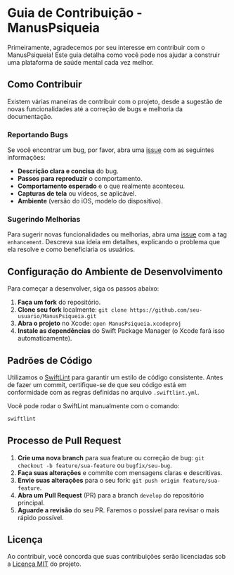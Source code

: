 # Guia de Contribuição - ManusPsiqueia

Primeiramente, agradecemos por seu interesse em contribuir com o ManusPsiqueia! Este guia detalha como você pode nos ajudar a construir uma plataforma de saúde mental cada vez melhor.

## Como Contribuir

Existem várias maneiras de contribuir com o projeto, desde a sugestão de novas funcionalidades até a correção de bugs e melhoria da documentação.

### Reportando Bugs

Se você encontrar um bug, por favor, abra uma [issue](https://github.com/ThalesAndrades/ManusPsiqueia/issues) com as seguintes informações:

- **Descrição clara e concisa** do bug.
- **Passos para reproduzir** o comportamento.
- **Comportamento esperado** e o que realmente aconteceu.
- **Capturas de tela** ou vídeos, se aplicável.
- **Ambiente** (versão do iOS, modelo do dispositivo).

### Sugerindo Melhorias

Para sugerir novas funcionalidades ou melhorias, abra uma [issue](https://github.com/ThalesAndrades/ManusPsiqueia/issues) com a tag `enhancement`. Descreva sua ideia em detalhes, explicando o problema que ela resolve e como beneficiaria os usuários.

## Configuração do Ambiente de Desenvolvimento

Para começar a desenvolver, siga os passos abaixo:

1. **Faça um fork** do repositório.
2. **Clone seu fork** localmente: `git clone https://github.com/seu-usuario/ManusPsiqueia.git`
3. **Abra o projeto** no Xcode: `open ManusPsiqueia.xcodeproj`
4. **Instale as dependências** do Swift Package Manager (o Xcode fará isso automaticamente).

## Padrões de Código

Utilizamos o [SwiftLint](https://github.com/realm/SwiftLint) para garantir um estilo de código consistente. Antes de fazer um commit, certifique-se de que seu código está em conformidade com as regras definidas no arquivo `.swiftlint.yml`.

Você pode rodar o SwiftLint manualmente com o comando:
```bash
swiftlint
```

## Processo de Pull Request

1. **Crie uma nova branch** para sua feature ou correção de bug: `git checkout -b feature/sua-feature` ou `bugfix/seu-bug`.
2. **Faça suas alterações** e commite com mensagens claras e descritivas.
3. **Envie suas alterações** para o seu fork: `git push origin feature/sua-feature`.
4. **Abra um Pull Request** (PR) para a branch `develop` do repositório principal.
5. **Aguarde a revisão** do seu PR. Faremos o possível para revisar o mais rápido possível.

## Licença

Ao contribuir, você concorda que suas contribuições serão licenciadas sob a [Licença MIT](LICENSE) do projeto.

